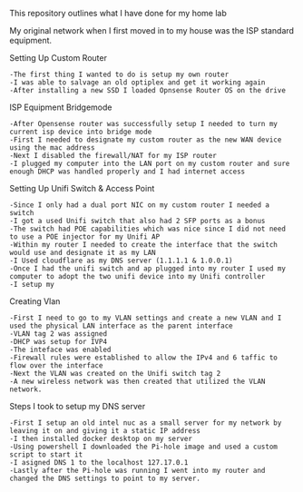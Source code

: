 This repository outlines what I have done for my home lab

My original network when I first moved in to my house was the ISP standard equipment.

Setting Up Custom Router

    -The first thing I wanted to do is setup my own router
    -I was able to salvage an old optiplex and get it working again
    -After installing a new SSD I loaded Opnsense Router OS on the drive

ISP Equipment Bridgemode
    
    -After Opensense router was successfully setup I needed to turn my current isp device into bridge mode
    -First I needed to designate my custom router as the new WAN device using the mac address
    -Next I disabled the firewall/NAT for my ISP router
    -I plugged my computer into the LAN port on my custom router and sure enough DHCP was handled properly and I had internet access

Setting Up Unifi Switch & Access Point
    
    -Since I only had a dual port NIC on my custom router I needed a switch
    -I got a used Unifi switch that also had 2 SFP ports as a bonus
    -The switch had POE capabilities which was nice since I did not need to use a POE injector for my Unifi AP
    -Within my router I needed to create the interface that the switch would use and designate it as my LAN
    -I Used cloudflare as my DNS server (1.1.1.1 & 1.0.0.1)
    -Once I had the unifi switch and ap plugged into my router I used my computer to adopt the two unifi device into my Unifi controller
    -I setup my 

Creating Vlan
    
    -First I need to go to my VLAN settings and create a new VLAN and I used the physical LAN interface as the parent interface
    -VLAN tag 2 was assigned
    -DHCP was setup for IVP4
    -The inteface was enabled
    -Firewall rules were established to allow the IPv4 and 6 taffic to flow over the interface
    -Next the VLAN was created on the Unifi switch tag 2
    -A new wireless network was then created that utilized the VLAN network.

Steps I took to setup my DNS server
    
    -First I setup an old intel nuc as a small server for my network by leaving it on and giving it a static IP address
    -I then installed docker desktop on my server
    -Using powershell I downloaded the Pi-hole image and used a custom script to start it
    -I asigned DNS 1 to the localhost 127.17.0.1
    -Lastly after the Pi-hole was running I went into my router and changed the DNS settings to point to my server.
